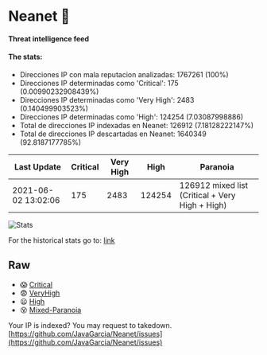 # Neanet :hocho:
#### Threat intelligence feed
#### The stats:

- Direcciones IP con mala reputacion analizadas: 1767261 (100%)
- Direcciones IP determinadas como 'Critical':  175 (0.00990232908439%)
- Direcciones IP determinadas como 'Very High':  2483 (0.140499903523%)
- Direcciones IP determinadas como 'High':  124254 (7.03087998886)
- Total de direcciones IP indexadas en Neanet:  126912 (7.18128222147%)
- Total de direcciones IP descartadas en Neanet:  1640349 (92.8187177785%)

| Last Update | Critical | Very High | High | Paranoia |
| --- | --- | --- | --- | --- |
| 2021-06-02 13:02:06 | 175 | 2483 | 124254 | 126912 mixed list (Critical + Very High + High)|

![Stats](https://docs.google.com/spreadsheets/d/e/2PACX-1vSnaNMIXVabIpDJjufMlzH7poXnshF3mgd8Is1g9ytUEzVsP5my4Trn8f-xkoLLQ38xpL3HtmUexLo6/pubchart?oid=501124687&format=image)

For the historical stats go to: [link](/stats.csv)
## Raw
- :scream: [Critical](https://raw.githubusercontent.com/JavaGarcia/Neanet/master/blacklists/neanet_critical.txt)
- :fearful: [VeryHigh](https://raw.githubusercontent.com/JavaGarcia/Neanet/master/blacklists/neanet_veryHigh.txtt)
- :frowning: [High](https://raw.githubusercontent.com/JavaGarcia/Neanet/master/blacklists/neanet_high.txt)
- :dizzy_face: [Mixed-Paranoia](https://raw.githubusercontent.com/JavaGarcia/Neanet/master/blacklists/neanet_all.txt)


Your IP is indexed? You may request to takedown. [https://github.com/JavaGarcia/Neanet/issues](https://github.com/JavaGarcia/Neanet/issues)



































































































































































































































































































































































































































































































































































































































































































































































































































































































































































































































































































































































































































































































































































































































































































































































































































































































































































































































































































































































































































































































































































































































































































































































































































































































































































































































































































































































































































































































































































































































































































































































































































































































































































































































































































































































































































































































































































































































































































































































































































































































































































































































































































































































































































































































































































































































































































































































































































































































































































































































































































































































































































































































































































































































































































































































































































































































































































































































































































































































































































































































































































































































































































































































































































































































































































































































































































































































































































































































































































